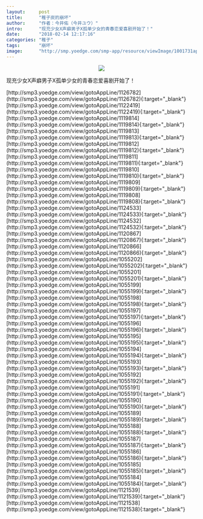 ```yaml
---
layout:     post
title:      "稚子炭的崩坏"
author:     "作者：今井佑（今井ユウ）"
intro:      "现充少女X声癖男子X孤单少女的青春恋爱喜剧开始了！"
date:       "2018-02-14 12:17:16"
categories: "稚子"
tags:       "崩坏"
image:      "http://smp.yoedge.com/smp-app/resource/viewImage/1001731appline.png"
---
```

<div style="text-align: center">
<p><img src="http://smp.yoedge.com/smp-app/resource/viewImage/1001731appline.png"/></p>
</div>
<p class="post-meta">
<span>现充少女X声癖男子X孤单少女的青春恋爱喜剧开始了！</span>
</p>
[http://smp3.yoedge.com/view/gotoAppLine/1126782](http://smp3.yoedge.com/view/gotoAppLine/1126782){:target="_blank"}
[http://smp3.yoedge.com/view/gotoAppLine/1122419](http://smp3.yoedge.com/view/gotoAppLine/1122419){:target="_blank"}
[http://smp3.yoedge.com/view/gotoAppLine/1119814](http://smp3.yoedge.com/view/gotoAppLine/1119814){:target="_blank"}
[http://smp3.yoedge.com/view/gotoAppLine/1119813](http://smp3.yoedge.com/view/gotoAppLine/1119813){:target="_blank"}
[http://smp3.yoedge.com/view/gotoAppLine/1119812](http://smp3.yoedge.com/view/gotoAppLine/1119812){:target="_blank"}
[http://smp3.yoedge.com/view/gotoAppLine/1119811](http://smp3.yoedge.com/view/gotoAppLine/1119811){:target="_blank"}
[http://smp3.yoedge.com/view/gotoAppLine/1119810](http://smp3.yoedge.com/view/gotoAppLine/1119810){:target="_blank"}
[http://smp3.yoedge.com/view/gotoAppLine/1119809](http://smp3.yoedge.com/view/gotoAppLine/1119809){:target="_blank"}
[http://smp3.yoedge.com/view/gotoAppLine/1119808](http://smp3.yoedge.com/view/gotoAppLine/1119808){:target="_blank"}
[http://smp3.yoedge.com/view/gotoAppLine/1124533](http://smp3.yoedge.com/view/gotoAppLine/1124533){:target="_blank"}
[http://smp3.yoedge.com/view/gotoAppLine/1124532](http://smp3.yoedge.com/view/gotoAppLine/1124532){:target="_blank"}
[http://smp3.yoedge.com/view/gotoAppLine/1120867](http://smp3.yoedge.com/view/gotoAppLine/1120867){:target="_blank"}
[http://smp3.yoedge.com/view/gotoAppLine/1120866](http://smp3.yoedge.com/view/gotoAppLine/1120866){:target="_blank"}
[http://smp3.yoedge.com/view/gotoAppLine/1055202](http://smp3.yoedge.com/view/gotoAppLine/1055202){:target="_blank"}
[http://smp3.yoedge.com/view/gotoAppLine/1055201](http://smp3.yoedge.com/view/gotoAppLine/1055201){:target="_blank"}
[http://smp3.yoedge.com/view/gotoAppLine/1055199](http://smp3.yoedge.com/view/gotoAppLine/1055199){:target="_blank"}
[http://smp3.yoedge.com/view/gotoAppLine/1055198](http://smp3.yoedge.com/view/gotoAppLine/1055198){:target="_blank"}
[http://smp3.yoedge.com/view/gotoAppLine/1055197](http://smp3.yoedge.com/view/gotoAppLine/1055197){:target="_blank"}
[http://smp3.yoedge.com/view/gotoAppLine/1055196](http://smp3.yoedge.com/view/gotoAppLine/1055196){:target="_blank"}
[http://smp3.yoedge.com/view/gotoAppLine/1055195](http://smp3.yoedge.com/view/gotoAppLine/1055195){:target="_blank"}
[http://smp3.yoedge.com/view/gotoAppLine/1055194](http://smp3.yoedge.com/view/gotoAppLine/1055194){:target="_blank"}
[http://smp3.yoedge.com/view/gotoAppLine/1055193](http://smp3.yoedge.com/view/gotoAppLine/1055193){:target="_blank"}
[http://smp3.yoedge.com/view/gotoAppLine/1055192](http://smp3.yoedge.com/view/gotoAppLine/1055192){:target="_blank"}
[http://smp3.yoedge.com/view/gotoAppLine/1055191](http://smp3.yoedge.com/view/gotoAppLine/1055191){:target="_blank"}
[http://smp3.yoedge.com/view/gotoAppLine/1055190](http://smp3.yoedge.com/view/gotoAppLine/1055190){:target="_blank"}
[http://smp3.yoedge.com/view/gotoAppLine/1055189](http://smp3.yoedge.com/view/gotoAppLine/1055189){:target="_blank"}
[http://smp3.yoedge.com/view/gotoAppLine/1055188](http://smp3.yoedge.com/view/gotoAppLine/1055188){:target="_blank"}
[http://smp3.yoedge.com/view/gotoAppLine/1055187](http://smp3.yoedge.com/view/gotoAppLine/1055187){:target="_blank"}
[http://smp3.yoedge.com/view/gotoAppLine/1055186](http://smp3.yoedge.com/view/gotoAppLine/1055186){:target="_blank"}
[http://smp3.yoedge.com/view/gotoAppLine/1055185](http://smp3.yoedge.com/view/gotoAppLine/1055185){:target="_blank"}
[http://smp3.yoedge.com/view/gotoAppLine/1055184](http://smp3.yoedge.com/view/gotoAppLine/1055184){:target="_blank"}
[http://smp3.yoedge.com/view/gotoAppLine/1121539](http://smp3.yoedge.com/view/gotoAppLine/1121539){:target="_blank"}
[http://smp3.yoedge.com/view/gotoAppLine/1121538](http://smp3.yoedge.com/view/gotoAppLine/1121538){:target="_blank"}


